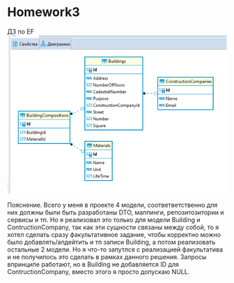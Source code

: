 # Homework3
ДЗ по EF
![alt text](schemaOfDB.png "ERD")

Пояснение. 
Всего у меня в проекте 4 модели, соответветственно для них должны были быть разработаны DTO, маппинги, репозитозитории и сервисы и тп. 
Но я реализовал это только для модели Building и ContructionCompany, так как эти сущности связаны между собой, то я хотел сделать сразу факультативное задание, чтобы корректно 
можно было добавлять/апдейтить и тп записи Building, а потом реализовать остальные 2 модели. Но я что-то запутлся с реализацией факультатива и не получилось это сделать в рамках данного решения. 
Запросы впринципе работают, но в Building не добавляется ID для ContructionCompany, вместо этого я просто допускаю NULL.
